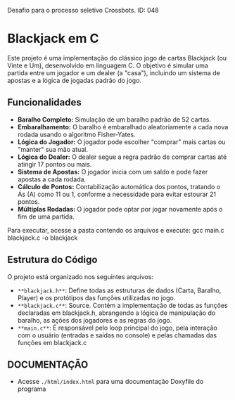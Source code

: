 Desafio para o processo seletivo Crossbots. ID: 048

# Blackjack em C

Este projeto é uma implementação do clássico jogo de cartas Blackjack (ou Vinte e Um), desenvolvido em linguagem C. O objetivo é simular uma partida entre um jogador e um dealer (a "casa"), incluindo um sistema de apostas e a lógica de jogadas padrão do jogo.

## Funcionalidades

- **Baralho Completo:** Simulação de um baralho padrão de 52 cartas.
- **Embaralhamento:** O baralho é embaralhado aleatoriamente a cada nova rodada usando o algoritmo Fisher-Yates.
- **Lógica do Jogador:** O jogador pode escolher "comprar" mais cartas ou "manter" sua mão atual.
- **Lógica do Dealer:** O dealer segue a regra padrão de comprar cartas até atingir 17 pontos ou mais.
- **Sistema de Apostas:** O jogador inicia com um saldo e pode fazer apostas a cada rodada.
- **Cálculo de Pontos:** Contabilização automática dos pontos, tratando o Ás (A) como 11 ou 1, conforme a necessidade para evitar estourar 21 pontos.
- **Múltiplas Rodadas:** O jogador pode optar por jogar novamente após o fim de uma partida.

Para executar, acesse a pasta contendo os arquivos e execute: gcc main.c blackjack.c -o blackjack

## Estrutura do Código

O projeto está organizado nos seguintes arquivos:

- `**blackjack.h**`: Define todas as estruturas de dados (Carta, Baralho, Player) e os protótipos das funções utilizadas no jogo.
- `**blackjack.c**`: Source. Contém a implementação de todas as funções declaradas em blackjack.h, abrangendo a lógica de manipulação do baralho, as ações dos jogadores e as regras do jogo.
- `**main.c**`: É responsável pelo loop principal do jogo, pela interação com o usuário (entradas e saídas no console) e pelas chamadas das funções em blackjack.c

## DOCUMENTAÇÃO

- Acesse `./html/index.html` para uma documentação Doxyfile do programa
